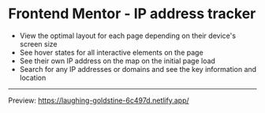 # Frontend Mentor - IP address tracker

- View the optimal layout for each page depending on their device's screen size
- See hover states for all interactive elements on the page
- See their own IP address on the map on the initial page load
- Search for any IP addresses or domains and see the key information and location

---
Preview: https://laughing-goldstine-6c497d.netlify.app/

